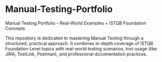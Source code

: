 # Manual-Testing-Portfolio
Manual Testing Portfolio – Real-World Examples + ISTQB Foundation Concepts

This repository is dedicated to mastering Manual Testing through a structured, practical approach. 
It combines in-depth coverage of ISTQB Foundation Level topics with real-world testing scenarios, tool usage (like JIRA, TestLink, Postman), and professional documentation practices.
